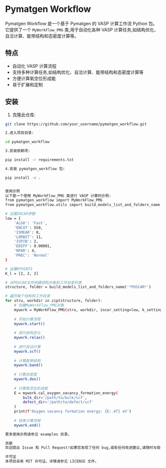 # Pymatgen Workflow

Pymatgen Workflow 是一个基于 Pymatgen 的 VASP 计算工作流 Python 包。它提供了一个 `MyWorkFlow_PMG` 类,用于自动化各种 VASP 计算任务,如结构优化、自洽计算、能带结构和态密度计算等。

## 特点

- 自动化 VASP 计算流程
- 支持多种计算任务,如结构优化、自洽计算、能带结构和态密度计算等
- 方便计算氧空位形成能
- 易于扩展和定制

## 安装

1. 克隆此仓库:

```bash
git clone https://github.com/your_username/pymatgen_workflow.git

2.进入项目目录:

cd pymatgen_workflow

3.安装依赖项:

pip install -r requirements.txt

4.安装 pymatgen_workflow 包:

pip install -e .


使用示例
以下是一个使用 MyWorkFlow_PMG 类进行 VASP 计算的示例:
from pymatgen_workflow import MyWorkFlow_PMG
from pymatgen_workflow.utils import build_models_list_and_folders_name

# 设置INCAR参数
low = {
    'ALGO': 'Fast',
    'ENCUT': 550,
    'ISMEAR': 0,
    'LORBIT': 11,
    'ISPIN': 2,
    'EDIFF': 0.00001,
    'NPAR': 4,
    'PREC': 'Normal'
}

# 设置KPOINTS
K_l = [2, 2, 2]

# 从POSCAR文件构建结构对象和工作目录列表
structure, folder = build_models_list_and_folders_name('*POSCAR*')

# 遍历每个结构和工作目录
for stru, workdir in zip(structure, folder):
    # 创建MyWorkFlow_PMG对象
    mywork = MyWorkFlow_PMG(stru, workdir, incar_setting=low, k_setting=K_l)
    
    # 开始计算流程
    mywork.start()
    
    # 进行结构优化
    mywork.relax()
    
    # 进行自洽计算
    mywork.scf()
    
    # 计算能带结构
    mywork.band()
    
    # 计算态密度
    mywork.dos()
    
    # 计算氧空位形成能
    E = mywork.cal_oxygen_vacancy_formation_energy(
        bulk_dir='/path/to/bulk/scf',
        defect_dir='/path/to/defect/scf'
    )
    print(f'Oxygen vacancy formation energy: {E:.4f} eV')
    
    # 结束计算流程
    mywork.end()

更多使用示例请参见 examples 目录。

贡献
欢迎提出 Issue 和 Pull Request!如果您发现了任何 bug,或有任何改进建议,请随时与我们联系。

许可证
本项目采用 MIT 许可证。详情请参见 LICENSE 文件。